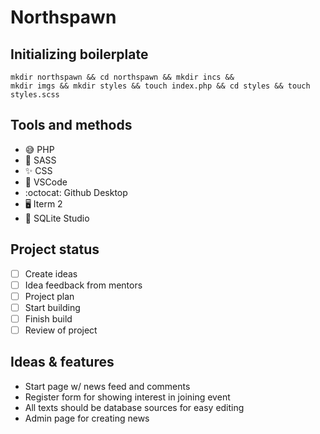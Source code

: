 # Northspawn

## Initializing boilerplate

```
mkdir northspawn && cd northspawn && mkdir incs &&
mkdir imgs && mkdir styles && touch index.php && cd styles && touch styles.scss
```

## Tools and methods

* 😅 PHP
* :metal: SASS
* :sparkles: CSS
* :camel: VSCode
* :octocat: Github Desktop
* 🖥 Iterm 2
* 🔨 SQLite Studio

## Project status

* [ ] Create ideas
* [ ] Idea feedback from mentors
* [ ] Project plan
* [ ] Start building
* [ ] Finish build
* [ ] Review of project

## Ideas & features

* Start page w/ news feed and comments
* Register form for showing interest in joining event
* All texts should be database sources for easy editing
* Admin page for creating news
